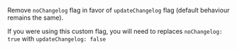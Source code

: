 Remove `noChangelog` flag in favor of `updateChangelog` flag (default behaviour remains the same).

If you were using this custom flag, you will need to replaces `noChangelog: true` with `updateChangelog: false`
